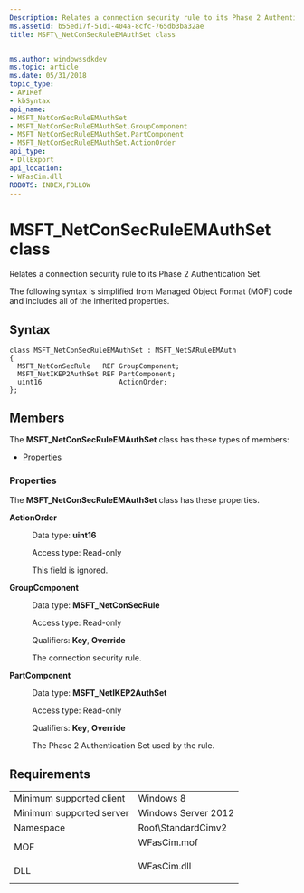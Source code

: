 ```yaml
---
Description: Relates a connection security rule to its Phase 2 Authentication Set.
ms.assetid: b55ed17f-51d1-404a-8cfc-765db3ba32ae
title: MSFT\_NetConSecRuleEMAuthSet class


ms.author: windowssdkdev
ms.topic: article
ms.date: 05/31/2018
topic_type: 
- APIRef
- kbSyntax
api_name: 
- MSFT_NetConSecRuleEMAuthSet
- MSFT_NetConSecRuleEMAuthSet.GroupComponent
- MSFT_NetConSecRuleEMAuthSet.PartComponent
- MSFT_NetConSecRuleEMAuthSet.ActionOrder
api_type: 
- DllExport
api_location: 
- WFasCim.dll
ROBOTS: INDEX,FOLLOW
---
```


# MSFT\_NetConSecRuleEMAuthSet class

Relates a connection security rule to its Phase 2 Authentication Set.

The following syntax is simplified from Managed Object Format (MOF) code and includes all of the inherited properties.

## Syntax

``` syntax
class MSFT_NetConSecRuleEMAuthSet : MSFT_NetSARuleEMAuth
{
  MSFT_NetConSecRule   REF GroupComponent;
  MSFT_NetIKEP2AuthSet REF PartComponent;
  uint16                   ActionOrder;
};
```

## Members

The **MSFT\_NetConSecRuleEMAuthSet** class has these types of members:

-   [Properties](#properties)

### Properties

The **MSFT\_NetConSecRuleEMAuthSet** class has these properties.

<dl> <dt>

**ActionOrder**
</dt> <dd> <dl> <dt>

Data type: **uint16**
</dt> <dt>

Access type: Read-only
</dt> </dl>

This field is ignored.

</dd> <dt>

**GroupComponent**
</dt> <dd> <dl> <dt>

Data type: **MSFT\_NetConSecRule**
</dt> <dt>

Access type: Read-only
</dt> <dt>

Qualifiers: **Key**, **Override**
</dt> </dl>

The connection security rule.

</dd> <dt>

**PartComponent**
</dt> <dd> <dl> <dt>

Data type: **MSFT\_NetIKEP2AuthSet**
</dt> <dt>

Access type: Read-only
</dt> <dt>

Qualifiers: **Key**, **Override**
</dt> </dl>

The Phase 2 Authentication Set used by the rule.

</dd> </dl>

## Requirements



|                                     |                                                                                        |
|-------------------------------------|----------------------------------------------------------------------------------------|
| Minimum supported client<br/> | Windows 8<br/>                                                                   |
| Minimum supported server<br/> | Windows Server 2012<br/>                                                         |
| Namespace<br/>                | Root\\StandardCimv2<br/>                                                         |
| MOF<br/>                      | <dl> <dt>WFasCim.mof</dt> </dl> |
| DLL<br/>                      | <dl> <dt>WFasCim.dll</dt> </dl> |



 

 




